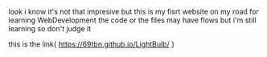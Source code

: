 look i know it's not that impresive but this is my fisrt website on my road for learning WebDevelopment the code or the files may have flows but i'm still learning so don't judge it 

this is the link{ https://69tbn.github.io/LightBulb/ }
